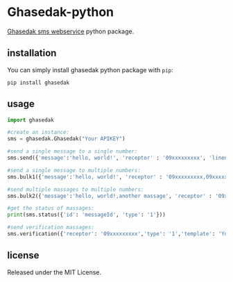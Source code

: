 # Ghasedak-python

[Ghasedak sms webservice](https://ghasedak.me) python package.

## installation

You can simply install ghasedak python package with `pip`:

```shell
pip install ghasedak
```

## usage


```python
import ghasedak

#create an instance:
sms = ghasedak.Ghasedak("Your APIKEY")

#send a single message to a single number:
sms.send({'message':'hello, world!', 'receptor' : '09xxxxxxxxx', 'linenumber': 'xxxx', 'senddate': '', 'checkid': ''})

#send a single message to multiple numbers:
sms.bulk1({'message':'hello, world!', 'receptor' : '09xxxxxxxxx,09xxxxxxxxx,09xxxxxxxxx', 'linenumber': 'xxxx', 'senddate': '', 'checkid': ''})

#send multiple massages to multiple numbers:
sms.bulk2({'message':'hello, world!,another massage', 'receptor' : '09xxxxxxxxx,09xxxxxxxxx,09xxxxxxxxx', 'linenumber': 'xxxx', 'senddate': '', 'checkid': ''})

#get the status of massages:
print(sms.status({'id': 'messageId', 'type': '1'}))

#send verification massages:
sms.verification({'receptor': '09xxxxxxxxx','type': '1','template': 'Your Template','param1': '','param2': '','param3': ''})
```

## license

Released under the MIT License.
